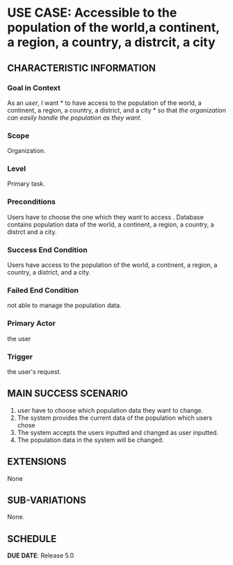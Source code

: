 # USE CASE: Accessible to the population of the world,a continent, a region, a country, a distrcit, a city
## CHARACTERISTIC INFORMATION

### Goal in Context

As an *user*, I want * to have access to the population of the world, a continent, a region, a country, a district, and a city * so that *the organization can easily handle the population as they want.*

### Scope

Organization.

### Level

Primary task.

### Preconditions

Users have to choose the one which they want to access . Database contains population data of the world, a continent, a region, a country, a distrct and a city.

### Success End Condition

Users have access to the population of the world, a continent, a region, a country, a district, and a city.

### Failed End Condition

not able to manage the population data.

### Primary Actor

the user

### Trigger

the user's request.

## MAIN SUCCESS SCENARIO

1. user have to choose which population data they want to change.
2. The system provides the current data of the population which users chose
3. The system accepts the users inputted and changed as user inputted.
4. The population data in the system will be changed.

## EXTENSIONS

None

## SUB-VARIATIONS

None.

## SCHEDULE

**DUE DATE**: Release 5.0